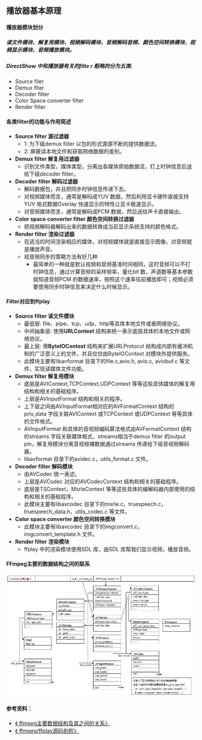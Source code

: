 ## 播放器基本原理

#### **播放器模块划分**

#####         读文件模块、解复用模块、视频解码模块、音频解码音频、颜色空间转换模块、视频显示模块、音频播放模块。

##### DirectShow 中和播放器有关的filte r 粗略的分为五类:

+ Source filer
+ Demux flter
+ Decoder filter
+ Color Space converter filter
+ Render filter

#### **各类filter的功能与作用简述**

+ **Source filter 源过滤器**
  + 1: 为下级demux filter 以包的形式源源不断的提供数据流。
  + 2: 屏蔽读本地文件和获取网络数据的差别。
+ **Demux filter 解复用过滤器**
  + 识别文件类型，媒体类型，分离出各媒体原始数据流，打上时钟信息后送给下级decoder filter。
+ **Decoder filter 解码过滤器**
  + 解码数据包，并且把同步时钟信息传递下去。
  + 对视频媒体而言，通常是解码成YUV 数据，然后利用显卡硬件直接支持YUV 格式数据Overlay 快速显示的特性让显卡极速显示。
  + 对音频媒体而言，通常是解码成PCM 数据，然后送给声卡直接输出。
+ **Color space converter filter 颜色空间转换过滤器**
  + 把视频解码器解码出来的数据转换成当前显示系统支持的颜色格式。
+ **Render filter 渲染过滤器**
  + 在适当的时间渲染相应的媒体，对视频媒体就是直接显示图像，对音频就是播放声音。
  + 视音频同步的策略方法有好几种
    + 最简单的一种就是默认视频和音频基准时间相同，这时音频可以不打时钟信息，通过计算音频的采样频率，量化bit 数，声道数等基本参数就知道音频PCM 的数据速率，按照这个速率往前播放即可；视频必须要使用同步时钟信息来决定什么时候显示。

#### **Filter对应到ffplay**

+ **Source filter 读文件模块**
  + 最低层: file、pipe、tcp、udp、http等具体本地文件或者网络协议。
  + 中间抽象层: 使用**URLContext** 结构来统一表示底层具体的本地文件或网络协议。
  + 最上层: 用**ByteIOContext** 结构来扩展URLProtocol 结构成内部有缓冲机制的广泛意义上的文件，并且仅仅由ByteIOContext 对模块外提供服务。
  + 此模块主要有libavformat 目录下的file.c,avio.h, avio.c, aviobuf.c 等文件，实现读媒体文件功能。
+ **Demux filter 解复用模块**
  + 底层是AVIContext,TCPContext,UDPContext 等等这些具体媒体的解复用结构和相关的基础程序。
  + 上层是AVInputFormat 结构和相关的程序。
  + 上下层之间由AVInputFormat相对应的AVFormatContext 结构的priv_data 字段关联AVIContext 或TCPContext 或UDPContext 等等具体的文件格式。
  + AVInputFormat 和具体的音视频编码算法格式由AVFormatContext 结构的streams 字段关联媒体格式，streams相当于demux filter 的output pin，解复用模块分离音视频裸数据通过streams 传递给下级音视频解码器。
  + libavformat 目录下的avidec.c，utils_format.c 文件。
+ **Decoder filter 解码模块**
  + 由AVCodec 统一表述。
  + 上层是AVCodec 对应的AVCodecContext 结构和相关的基础程序。
  + 底层是TSContext，MsrleContext 等等这些具体的编解码器内部使用的结构和相关的基础程序。
  + 此模块主要有libavcodec 目录下的msrle.c，truespeech.c，truespeech_data.h，utils_codec.c 等文件。
+ **Color space converter 颜色空间转换模块**
  + 此模块主要有libavcodec 目录下的imgconvert.c，imgconvert_template.h 文件。
+ **Render filter 渲染模块**
  + ffplay 中的渲染模块使用SDL 库，由SDL 库帮我们显示视频，播放音频。

#### **FFmpeg主要的数据结构之间的联系**

![1](./imgs/1.jpg)



#### 参考资料：

+ [《 ffmpeg主要数据结构及其之间的关系》](http://blog.chinaunix.net/uid-1827018-id-3826904.html)
+ [《 ffmpeg/ffplay源码剖析》](http://www.cnblogs.com/mcodec/articles/1933754.html)